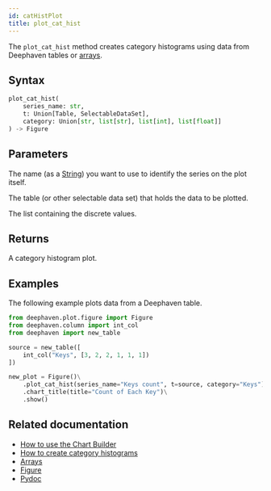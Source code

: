 ```yaml
---
id: catHistPlot
title: plot_cat_hist
---
```


The `plot_cat_hist` method creates category histograms using data from Deephaven tables or [arrays](../query-language/types/arrays.md).

## Syntax

```python syntax
plot_cat_hist(
    series_name: str,
    t: Union[Table, SelectableDataSet],
    category: Union[str, list[str], list[int], list[float]]
) -> Figure
```

## Parameters

<ParamTable>
<Param name="series_name" type="str">

The name (as a [String](../query-language/types/strings.md)) you want to use to identify the series on the plot itself.

</Param>
<Param name="t" type="Union[Table, SelectableDataSet]">

The table (or other selectable data set) that holds the data to be plotted.

</Param>
<Param name="category" type="Union[str, list[str], list[int], list[float]]">

The list containing the discrete values.

</Param>
</ParamTable>

## Returns

A category histogram plot.

## Examples

The following example plots data from a Deephaven table.

```python order=new_plot,source
from deephaven.plot.figure import Figure
from deephaven.column import int_col
from deephaven import new_table

source = new_table([
    int_col("Keys", [3, 2, 2, 1, 1, 1])
])

new_plot = Figure()\
    .plot_cat_hist(series_name="Keys count", t=source, category="Keys")\
    .chart_title(title="Count of Each Key")\
    .show()
```

## Related documentation

- [How to use the Chart Builder](../../how-to-guides/user-interface/chart-builder.md)
- [How to create category histograms](../../how-to-guides/plotting/category-histogram.md)
- [Arrays](../query-language/types/arrays.md)
- [Figure](https://deephaven.io/core/pydoc/code/deephaven.plot.figure.html#deephaven.plot.figure.Figure)
- [Pydoc](https://deephaven.io/core/pydoc/code/deephaven.plot.figure.html#deephaven.plot.figure.Figure.plot_cat_hist)
